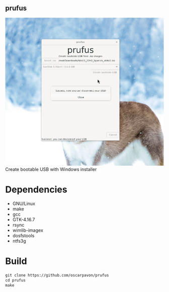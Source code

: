 ## prufus
![bootloader](screenshot1.png)
Create bootable USB with Windows installer
# Dependencies
- GNU/Linux
- make
- gcc
- GTK-4.16.7
- rsync
- wimlib-imagex
- dosfstools
- ntfs3g

# Build

```
git clone https://github.com/oscarpavon/prufus
cd prufus
make
```
